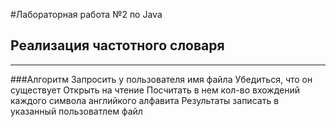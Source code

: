 #Лабораторная работа №2 по Java
## Реализация частотного словаря
---
###Алгоритм 
Запросить у пользователя имя файла
Убедиться, что он существует
Открыть на чтение
Посчитать в нем кол-во вхождений каждого символа английкого алфавита
Результаты записать в указанный пользоватлем файл

